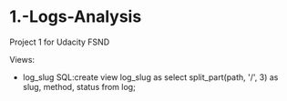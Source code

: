 # 1.-Logs-Analysis
Project 1 for Udacity FSND

Views:
- log_slug
SQL:create view log_slug as select split_part(path, '/', 3) as slug, method, status from log;
